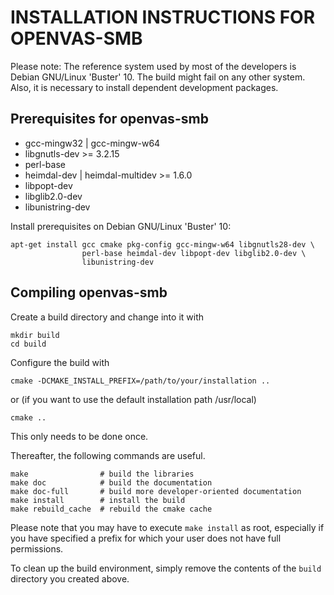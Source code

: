 INSTALLATION INSTRUCTIONS FOR OPENVAS-SMB
=========================================

Please note: The reference system used by most of the developers is Debian
GNU/Linux 'Buster' 10. The build might fail on any other system. Also, it is
necessary to install dependent development packages.

Prerequisites for openvas-smb
-----------------------------

* gcc-mingw32 | gcc-mingw-w64
* libgnutls-dev >= 3.2.15
* perl-base
* heimdal-dev | heimdal-multidev >= 1.6.0
* libpopt-dev
* libglib2.0-dev
* libunistring-dev

Install prerequisites on Debian GNU/Linux 'Buster' 10:

    apt-get install gcc cmake pkg-config gcc-mingw-w64 libgnutls28-dev \
                    perl-base heimdal-dev libpopt-dev libglib2.0-dev \
                    libunistring-dev

Compiling openvas-smb
---------------------

Create a build directory and change into it with

    mkdir build
    cd build

Configure the build with

    cmake -DCMAKE_INSTALL_PREFIX=/path/to/your/installation ..

or (if you want to use the default installation path /usr/local)

    cmake ..

This only needs to be done once.

Thereafter, the following commands are useful.

    make                # build the libraries
    make doc            # build the documentation
    make doc-full       # build more developer-oriented documentation
    make install        # install the build
    make rebuild_cache  # rebuild the cmake cache

Please note that you may have to execute `make install` as root, especially if
you have specified a prefix for which your user does not have full permissions.

To clean up the build environment, simply remove the contents of the `build`
directory you created above.
